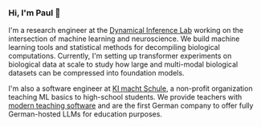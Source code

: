### Hi, I'm Paul 👋

I'm a research engineer at the [Dynamical Inference Lab](https://dynamical-inference.ai/) working on the intersection of machine learning and neuroscience. We build machine learning tools and statistical methods for decompiling biological computations. Currently, I'm setting up transformer experiments on biological data at scale to study how large and multi-modal biological datasets can be compressed into foundation models.

I'm also a software engineer at [KI macht Schule](https://ki-macht-schule.de/), a non-profit organization teaching ML basics to high-school students. We provide teachers with [modern teaching software](https://ki-macht-schule.de/plattform) and are the first German company to offer fully German-hosted LLMs for education purposes.

<!--
**ppommer/ppommer** is a ✨ _special_ ✨ repository because its `README.md` (this file) appears on your GitHub profile.

Here are some ideas to get you started:

- 🔭 I’m currently working on ...
- 🌱 I’m currently learning ...
- 👯 I’m looking to collaborate on ...
- 🤔 I’m looking for help with ...
- 💬 Ask me about ...
- 📫 How to reach me: ...
- 😄 Pronouns: ...
- ⚡ Fun fact: ...
-->
